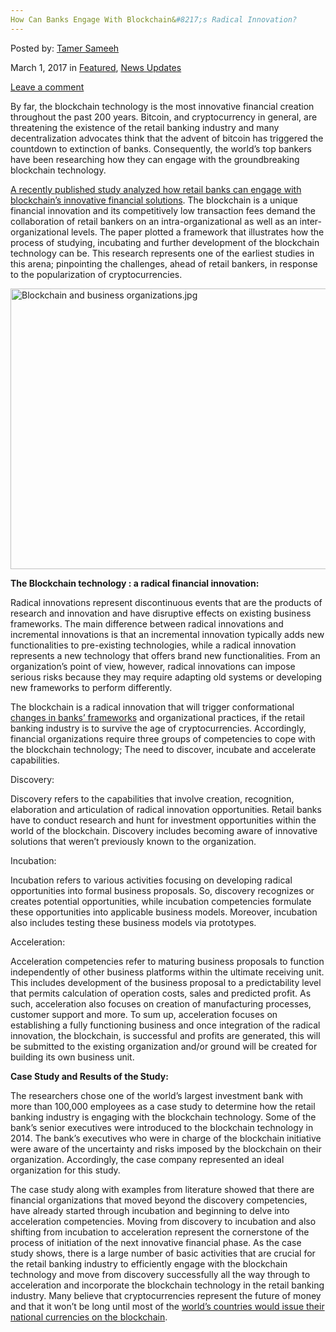 ```yaml
---
How Can Banks Engage With Blockchain&#8217;s Radical Innovation?
---
```

<article class="post-listing post-18390 post type-post status-publish format-standard has-post-thumbnail hentry category-deepdot-news category-news-updates tag-banks tag-blockchains tag-engage tag-innovation tag-radical">
    
<div class="post-inner">
    
    
    
<span>Posted by: <a href="https://www.deepdotweb.com/author/tamersameeh/" title="">Tamer Sameeh </a></span>
    
    
<span>March 1, 2017</span>
<span>in <a href="https://www.deepdotweb.com/category/deepdot-news/" rel="category tag">Featured</a>, <a href="https://www.deepdotweb.com/category/news-updates/" rel="category tag">News Updates</a></span>
    
<span><a href="https://www.deepdotweb.com/2017/03/01/can-banks-engage-blockchains-radical-innovation/#respond">Leave a comment</a></span>
</p>
<div class="clear"></div>
    
<div class="entry">
    
<p>By far, the blockchain technology is the most innovative financial creation throughout the past 200 years. Bitcoin, and cryptocurrency in general, are threatening the existence of the retail banking industry and many decentralization advocates think that the advent of bitcoin has triggered the countdown to extinction of banks. Consequently, the world&#8217;s top bankers have been researching how they can engage with the groundbreaking blockchain technology.</p>
<p><a href="https://www.researchgate.net/profile/Christoph_Mueller-Bloch/publication/312166392_Blockchain_as_Radical_Innovation_A_Framework_for_Engaging_with_Distributed_Ledgers_as_Incumbent_Organization/links/5873e64708aebf17d3b0a137/Blockchain-as-Radical-Innovation-">A recently published study analyzed how retail banks can engage with blockchain&#8217;s innovative financial solutions</a>. The blockchain is a unique financial innovation and its competitively low transaction fees demand the collaboration of retail bankers on an intra-organizational as well as an inter-organizational levels. The paper plotted a framework that illustrates how the process of studying, incubating and further development of the blockchain technology can be. This research represents one of the earliest studies in this arena; pinpointing the challenges, ahead of retail bankers, in response to the popularization of cryptocurrencies.</p>
<p><img class="wp-image-18397 aligncenter" src="https://www.deepdotweb.com/wp-content/uploads/2017/02/blockchain-and-business-organizations-jpg.jpeg" alt="Blockchain and business organizations.jpg" width="673" height="449" srcset="https://www.deepdotweb.com/wp-content/uploads/2017/02/blockchain-and-business-organizations-jpg.jpeg 1000w, https://www.deepdotweb.com/wp-content/uploads/2017/02/blockchain-and-business-organizations-jpg-300x200.jpeg 300w" sizes="(max-width: 673px) 100vw, 673px" /></p>
<p><strong>The Blockchain technology : a radical financial innovation:</strong></p>
<p>Radical innovations represent discontinuous events that are the products of research and innovation and have disruptive effects on existing business frameworks. The main difference between radical innovations and incremental innovations is that an incremental innovation typically adds new functionalities to pre-existing technologies, while a radical innovation represents a new technology that offers brand new functionalities. From an organization&#8217;s point of view, however, radical innovations can impose serious risks because they may require adapting old systems or developing new frameworks to perform differently.</p>
<p>The blockchain is a radical innovation that will trigger conformational <a href="https://www.deepdotweb.com/2017/01/17/bitcoin-vs-sovereign-money-tools-monetary-reform/">changes in banks&#8217; frameworks</a> and organizational practices, if the retail banking industry is to survive the age of cryptocurrencies. Accordingly, financial organizations require three groups of competencies to cope with the blockchain technology; The need to discover, incubate and accelerate capabilities.</p>
<p>Discovery:</p>
<p>Discovery refers to the capabilities that involve creation, recognition, elaboration and articulation of radical innovation opportunities. Retail banks have to conduct research and hunt for investment opportunities within the world of the blockchain. Discovery includes becoming aware of innovative solutions that weren&#8217;t previously known to the organization.</p>
<p>Incubation:</p>
<p>Incubation refers to various activities focusing on developing radical opportunities into formal business proposals. So, discovery recognizes or creates potential opportunities, while incubation competencies formulate these opportunities into applicable business models. Moreover, incubation also includes testing these business models via prototypes.</p>
<p>Acceleration:</p>
<p>Acceleration competencies refer to maturing business proposals to function independently of other business platforms within the ultimate receiving unit. This includes development of the business proposal to a predictability level that permits calculation of operation costs, sales and predicted profit. As such, acceleration also focuses on creation of manufacturing processes, customer support and more. To sum up, acceleration focuses on establishing a fully functioning business and once integration of the radical innovation, the blockchain, is successful and profits are generated, this will be submitted to the existing organization and/or ground will be created for building its own business unit.</p>
<p><strong>Case Study and Results of the Study:</strong></p>
<p>The researchers chose one of the world&#8217;s largest investment bank with more than 100,000 employees as a case study to determine how the retail banking industry is engaging with the blockchain technology. Some of the bank&#8217;s senior executives were introduced to the blockchain technology in 2014. The bank&#8217;s executives who were in charge of the blockchain initiative were aware of the uncertainty and risks imposed by the blockchain on their organization. Accordingly, the case company represented an ideal organization for this study.</p>
<p>The case study along with examples from literature showed that there are financial organizations that moved beyond the discovery competencies, have already started through incubation and beginning to delve into acceleration competencies. Moving from discovery to incubation and also shifting from incubation to acceleration represent the cornerstone of the process of initiation of the next innovative financial phase. As the case study shows, there is a large number of basic activities that are crucial for the retail banking industry to efficiently engage with the blockchain technology and move from discovery successfully all the way through to acceleration and incorporate the blockchain technology in the retail banking industry. Many believe that cryptocurrencies represent the future of money and that it won&#8217;t be long until most of the <a href="https://www.deepdotweb.com/2017/01/28/coinasia-asias-unified-sovereign-backed-cryptocurrency/">world&#8217;s countries would issue their national currencies on the blockchain</a>.</p>
    
    
</div><!-- .entry /-->
<span style="display:none"><a href="https://www.deepdotweb.com/tag/banks/" rel="tag">banks</a> <a href="https://www.deepdotweb.com/tag/blockchains/" rel="tag">blockchains</a> <a href="https://www.deepdotweb.com/tag/engage/" rel="tag">engage</a> <a href="https://www.deepdotweb.com/tag/innovation/" rel="tag">innovation</a> <a href="https://www.deepdotweb.com/tag/radical/" rel="tag">radical</a></span>				<span style="display:none" class="updated">2017-03-01</span>
<div style="display:none" class="vcard author" itemprop="author" itemscope itemtype="http://schema.org/Person"><strong class="fn" itemprop="name"><a href="https://www.deepdotweb.com/author/tamersameeh/" title="Posts by Tamer Sameeh" rel="author">Tamer Sameeh</a></strong></div>
    
    
</div><!-- .post-inner -->
</article><!-- .post-listing -->

